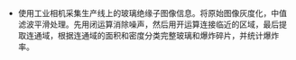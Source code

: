  - 使用工业相机采集生产线上的玻璃绝缘子图像信息。将原始图像灰度化，中值滤波平滑处理。先用闭运算消除噪声，然后用开运算连接临近的区域，最后提取连通域，根据连通域的面积和密度分类完整玻璃和爆炸碎片，并统计爆炸率。
